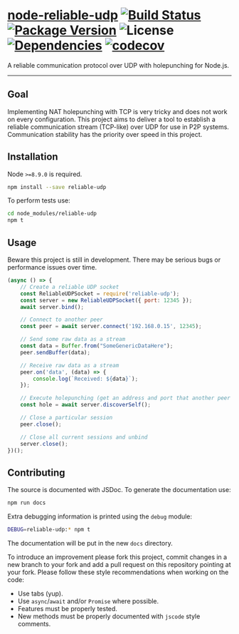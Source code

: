 # [node-reliable-udp](https://github.com/walasek/node-reliable-udp) [![Build Status](https://img.shields.io/travis/walasek/node-reliable-udp.svg?style=flat-square)](https://travis-ci.org/walasek/node-reliable-udp) [![Package Version](https://img.shields.io/npm/v/reliable-udp.svg?style=flat-square)](https://www.npmjs.com/walasek/node-reliable-udp) ![License](https://img.shields.io/npm/l/reliable-udp.svg?style=flat-square) [![Dependencies](https://david-dm.org/walasek/node-reliable-udp.svg)](https://david-dm.org/walasek/node-reliable-udp.svg)  [![codecov](https://codecov.io/gh/walasek/node-reliable-udp/branch/master/graph/badge.svg)](https://codecov.io/gh/walasek/node-reliable-udp)

A reliable communication protocol over UDP with holepunching for Node.js.

---

## Goal

Implementing NAT holepunching with TCP is very tricky and does not work on every configuration. This project aims to deliver a tool to establish a reliable communication stream (TCP-like) over UDP for use in P2P systems. Communication stability has the priority over speed in this project.

## Installation

Node `>=8.9.0` is required.

```bash
npm install --save reliable-udp
```

To perform tests use:

```bash
cd node_modules/reliable-udp
npm t
```

## Usage

Beware this project is still in development. There may be serious bugs or performance issues over time.

```javascript
(async () => {
    // Create a reliable UDP socket
    const ReliableUDPSocket = require('reliable-udp');
    const server = new ReliableUDPSocket({ port: 12345 });
    await server.bind();

    // Connect to another peer
    const peer = await server.connect('192.168.0.15', 12345);

    // Send some raw data as a stream
    const data = Buffer.from("SomeGenericDataHere");
    peer.sendBuffer(data);

    // Receive raw data as a stream
    peer.on('data', (data) => {
        console.log(`Received: ${data}`);
    });

    // Execute holepunching (get an address and port that another peer over the internet can use to reach this peer)
    const hole = await server.discoverSelf();

    // Close a particular session
    peer.close();

    // Close all current sessions and unbind
    server.close();
})();
```

## Contributing

The source is documented with JSDoc. To generate the documentation use:

```bash
npm run docs
```

Extra debugging information is printed using the `debug` module:

```bash
DEBUG=reliable-udp:* npm t
```

The documentation will be put in the new `docs` directory.

To introduce an improvement please fork this project, commit changes in a new branch to your fork and add a pull request on this repository pointing at your fork. Please follow these style recommendations when working on the code:

* Use tabs (yup).
* Use `async`/`await` and/or `Promise` where possible.
* Features must be properly tested.
* New methods must be properly documented with `jscode` style comments.
